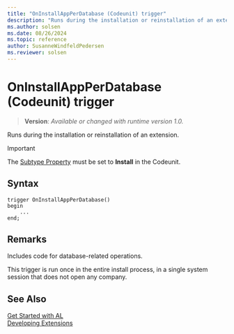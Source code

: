 ```yaml
---
title: "OnInstallAppPerDatabase (Codeunit) trigger"
description: "Runs during the installation or reinstallation of an extension."
ms.author: solsen
ms.date: 08/26/2024
ms.topic: reference
author: SusanneWindfeldPedersen
ms.reviewer: solsen
---
```

[//]: # (START>DO_NOT_EDIT)
[//]: # (IMPORTANT:Do not edit any of the content between here and the END>DO_NOT_EDIT.)
[//]: # (Any modifications should be made in the .xml files in the ModernDev repo.)

# OnInstallAppPerDatabase (Codeunit) trigger
> **Version**: _Available or changed with runtime version 1.0._

Runs during the installation or reinstallation of an extension.

> [!IMPORTANT]
> The [Subtype Property](../../properties/devenv-subtype-property.md) must be set to **Install** in the Codeunit.

## Syntax
```AL
trigger OnInstallAppPerDatabase()
begin
    ...
end;
```



[//]: # (IMPORTANT: END>DO_NOT_EDIT)

## Remarks  
Includes code for database-related operations.

This trigger is run once in the entire install process, in a single system session that does not open any company.

## See Also  
[Get Started with AL](../../devenv-get-started.md)  
[Developing Extensions](../../devenv-dev-overview.md)  

